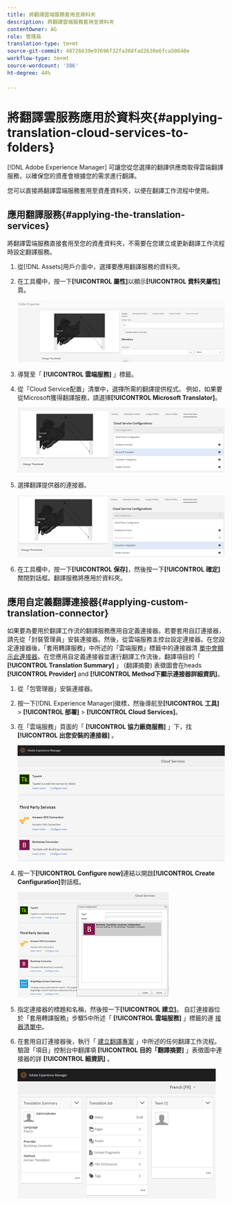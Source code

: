 ```yaml
---
title: 將翻譯雲端服務套用至資料夾
description: 將翻譯雲端服務套用至資料夾
contentOwner: AG
role: 管理員
translation-type: tm+mt
source-git-commit: 48726639e93696f32fa368fad2630e6fca50640e
workflow-type: tm+mt
source-wordcount: '386'
ht-degree: 44%

---
```



# 將翻譯雲服務應用於資料夾{#applying-translation-cloud-services-to-folders}

[!DNL Adobe Experience Manager] 可讓您從您選擇的翻譯供應商取得雲端翻譯服務，以確保您的資產會根據您的需求進行翻譯。

您可以直接將翻譯雲端服務套用至資產資料夾，以便在翻譯工作流程中使用。

## 應用翻譯服務{#applying-the-translation-services}

將翻譯雲端服務直接套用至您的資產資料夾，不需要在您建立或更新翻譯工作流程時設定翻譯服務。

1. 從[!DNL Assets]用戶介面中，選擇要應用翻譯服務的資料夾。
1. 在工具欄中，按一下&#x200B;**[!UICONTROL 屬性]**&#x200B;以顯示&#x200B;**[!UICONTROL 資料夾屬性]**&#x200B;頁。

   ![chlimage_1-215](assets/chlimage_1-215.png)

1. 導覽至「 **[!UICONTROL 雲端服務]** 」標籤。
1. 從「Cloud Service配置」清單中，選擇所需的翻譯提供程式。 例如，如果要從Microsoft獲得翻譯服務，請選擇&#x200B;**[!UICONTROL Microsoft Translator]**。

   ![chlimage_1-216](assets/chlimage_1-216.png)

1. 選擇翻譯提供器的連接器。

   ![chlimage_1-217](assets/chlimage_1-217.png)

1. 在工具欄中，按一下&#x200B;**[!UICONTROL 保存]**，然後按一下&#x200B;**[!UICONTROL 確定]**&#x200B;關閉對話框。翻譯服務將應用於資料夾。

## 應用自定義翻譯連接器{#applying-custom-translation-connector}

如果要為要用於翻譯工作流的翻譯服務應用自定義連接器。若要套用自訂連接器，請先從「封裝管理員」安裝連接器。然後，從雲端服務主控台設定連接器。在您設定連接器後，「套用轉譯服務」中所述的「雲端服務」標籤中的連接器清 [單中會顯示此連接器](transition-cloud-services.md#applying-the-translation-services)。在您應用自定義連接器並運行翻譯工作流後，翻譯項目的「 **[!UICONTROL Translation Summary]** 」 (翻譯摘要) 表徵圖會在heads **[!UICONTROL Provider]** and **[!UICONTROL Method下顯示連接器詳細資訊]**。

1. 從「包管理器」安裝連接器。
1. 按一下[!DNL Experience Manager]徽標，然後導航至&#x200B;**[!UICONTROL 工具]** > **[!UICONTROL 部署]** > **[!UICONTROL Cloud Services]**。
1. 在「雲端服務」頁面的「 **[!UICONTROL 協力廠商服務]** 」下，找 **[!UICONTROL 出您安裝的連接器]** 。

   ![chlimage_1-218](assets/chlimage_1-218.png)

1. 按一下&#x200B;**[!UICONTROL Configure now]**&#x200B;連結以開啟&#x200B;**[!UICONTROL Create Configuration]**&#x200B;對話框。

   ![chlimage_1-219](assets/chlimage_1-219.png)

1. 指定連接器的標題和名稱，然後按一下&#x200B;**[!UICONTROL 建立]**。 自訂連接器位於「套用轉譯服務」步驟5中所述「 **[!UICONTROL 雲端服務]** 」標籤的連 [接器清單中](#applying-the-translation-services)。
1. 在套用自訂連接器後，執行「 [建立翻譯專案](translation-projects.md) 」中所述的任何翻譯工作流程。驗證「項目」控制台中翻譯項 **[!UICONTROL 目的「翻譯摘要]** 」表徵圖中連接器的詳 **[!UICONTROL 細資訊]** 。

   ![chlimage_1-220](assets/chlimage_1-220.png)
